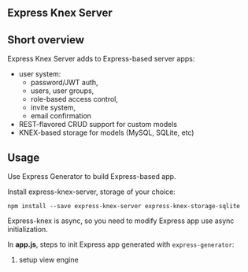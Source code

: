## Express Knex Server

## Short overview

Express Knex Server adds to Express-based server apps:

  * user system: 
    * password/JWT auth, 
    * users, user groups, 
    * role-based access control, 
    * invite system,
    * email confirmation
  * REST-flavored CRUD support for custom models
  * KNEX-based storage for models (MySQL, SQLite, etc)

## Usage

Use Express Generator to build Express-based app.

Install express-knex-server, storage of your choice:

    npm install --save express-knex-server express-knex-storage-sqlite
    
Express-knex is async, so you need to modify Express app use async initialization.

In **app.js**, steps to init Express app generated with ``express-generator``:

1) setup view engine


    